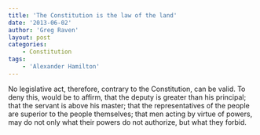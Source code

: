 ```yaml
---
title: 'The Constitution is the law of the land'
date: '2013-06-02'
author: 'Greg Raven'
layout: post
categories:
    - Constitution
tags:
    - 'Alexander Hamilton'
---
```


No legislative act, therefore, contrary to the Constitution, can be valid. To deny this, would be to affirm, that the deputy is greater than his principal; that the servant is above his master; that the representatives of the people are superior to the people themselves; that men acting by virtue of powers, may do not only what their powers do not authorize, but what they forbid.